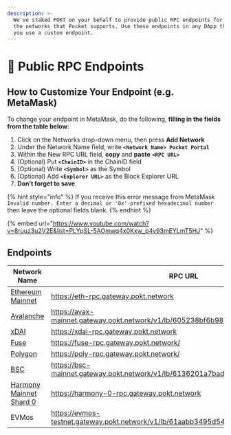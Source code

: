```yaml
---
description: >-
  We've staked POKT on your behalf to provide public RPC endpoints for all of
  the networks that Pocket supports. Use these endpoints in any DApp that lets
  you use a custom endpoint.
---
```


# 📡 Public RPC Endpoints

## How to Customize Your Endpoint (e.g. MetaMask)

To change your endpoint in MetaMask, do the following, **filling in the fields from the table below**:

1. Click on the Networks drop-down menu, then press **Add Network**
2. Under the Network Name field, write **`<Network Name> Pocket Portal`**
3. Within the New RPC URL field, **copy** and **paste** **`<RPC URL>`**
4. (Optional) Put **`<ChainID>`** in the ChainID field
5. (Optional) Write **`<Symbol>`** as the Symbol
6. (Optional) Add **`<Explorer URL>`** as the Block Explorer URL
7. **Don’t forget to save**

{% hint style="info" %}
If you receive this error message from MetaMask `Invalid number. Enter a decimal or '0x'-prefixed hexadecimal number` then leave the optional fields blank.
{% endhint %}

{% embed url="https://www.youtube.com/watch?v=8ruuz3u2V2E&list=PLYpSL-5AOmwq4x0Kxw_p4v93mEYLmT5HJ" %}

## Endpoints

| **Network Name**                                        | RPC URL                                                                               | ChainID    | Symbol | Explorer URL                          |
| ------------------------------------------------------- | ------------------------------------------------------------------------------------- | ---------- | ------ | ------------------------------------- |
| [Ethereum Mainnet](https://youtu.be/8ruuz3u2V2E)        | https://eth-rpc.gateway.pokt.network                                                  | 1          | ETH    | https://etherscan.io                  |
| [Avalanche](https://youtu.be/9SNGe2tfmmw)               | https://avax-mainnet.gateway.pokt.network/v1/lb/605238bf6b986eea7cf36d5e/ext/bc/C/rpc | 43114     | AVAX   | https://cchain.explorer.avax.network/ |
| [xDAI](https://youtu.be/9nfL7l6YtkU)                    | https://xdai-rpc.gateway.pokt.network                                                 | 100       | xDAI   | https://blockscout.com/poa/xdai       |
| [Fuse](https://youtu.be/sSg8QWgR\_T8)                   | https://fuse-rpc.gateway.pokt.network/                                                | 122       | Fuse   | https://explorer.fuse.io              |
| [Polygon](https://youtu.be/C0jDq20pBYQ)                 | https://poly-rpc.gateway.pokt.network/                                                | 137        | Matic  | https://polygonscan.com               |
| [BSC](https://youtu.be/fLTvtBtOEg0)                     | https://bsc-mainnet.gateway.pokt.network/v1/lb/6136201a7bad1500343e248d               | 56         | BNB    | https://bscscan.com                   |
| [Harmony Mainnet Shard 0](https://youtu.be/w9ZziTu0ROo) | https://harmony-0-rpc.gateway.pokt.network                                            | 1666600000 | ONE    | https://explorer.harmony.one          |
| EVMos                                                   | https://evmos-testnet.gateway.pokt.network/v1/lb/61aabb3495d548003aebfd1c             | 9000       | PHOTON | https://evm.evmos.org/                |
